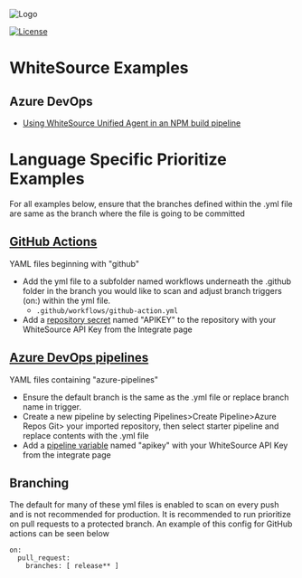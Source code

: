 ![Logo](https://whitesource-resources.s3.amazonaws.com/ws-sig-images/Whitesource_Logo_178x44.png)  

[![License](https://img.shields.io/badge/License-Apache%202.0-yellowgreen.svg)](https://opensource.org/licenses/Apache-2.0)
# WhiteSource Examples
## Azure DevOps
- [Using WhiteSource Unified Agent in an NPM build pipeline](https://github.com/whitesource-ft/ws-examples/tree/main/AzureDevOps/npm)



# Language Specific Prioritize Examples
For all examples below, ensure that the branches defined within the .yml file are same as the branch where the file is going to be committed

##  [GitHub Actions](https://docs.github.com/en/actions)
YAML files beginning with "github"
* Add the yml file to a subfolder named workflows underneath the .github folder in the branch you would like to scan and adjust branch triggers (on:) within the yml file.
    * `.github/workflows/github-action.yml`
* Add a [repository secret](https://docs.github.com/en/actions/reference/encrypted-secrets) named "APIKEY" to the repository with your WhiteSource API Key from the Integrate page

## [Azure DevOps pipelines](https://docs.microsoft.com/en-us/azure/devops/pipelines/?view=azure-devops)
YAML files containing "azure-pipelines"
* Ensure the default branch is the same as the .yml file or replace branch name in trigger.
* Create a new pipeline by selecting Pipelines>Create Pipeline>Azure Repos Git> your imported repository, then select starter pipeline and replace contents with the .yml file
* Add a [pipeline variable](https://docs.microsoft.com/en-us/azure/devops/pipelines/process/variables?view=azure-devops&tabs=yaml%2Cbatch) named "apikey" with your WhiteSource API Key from the integrate page

## Branching
The default for many of these yml files is enabled to scan on every push and is not recommended for production. It is recommended to run prioritize on pull requests to a protected branch.  An example of this config for GitHub actions can be seen below

```
on:
  pull_request:
    branches: [ release** ]
```